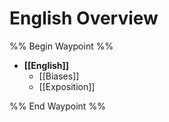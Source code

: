 # English Overview
%% Begin Waypoint %%
- **[[English]]**
	- [[Biases]]
	- [[Exposition]]

%% End Waypoint %%